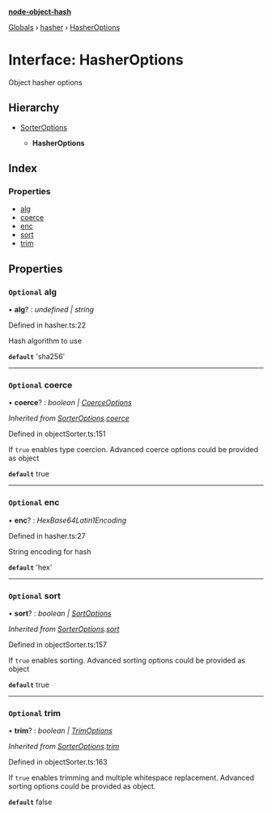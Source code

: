 **[node-object-hash](../README.md)**

[Globals](../README.md) › [hasher](../modules/hasher.md) › [HasherOptions](hasher.hasheroptions.md)

# Interface: HasherOptions

Object hasher options

## Hierarchy

* [SorterOptions](objectsorter.sorteroptions.md)

  * **HasherOptions**

## Index

### Properties

* [alg](hasher.hasheroptions.md#optional-alg)
* [coerce](hasher.hasheroptions.md#optional-coerce)
* [enc](hasher.hasheroptions.md#optional-enc)
* [sort](hasher.hasheroptions.md#optional-sort)
* [trim](hasher.hasheroptions.md#optional-trim)

## Properties

### `Optional` alg

• **alg**? : *undefined | string*

Defined in hasher.ts:22

Hash algorithm to use

**`default`** 'sha256'

___

### `Optional` coerce

• **coerce**? : *boolean | [CoerceOptions](objectsorter.coerceoptions.md)*

*Inherited from [SorterOptions](objectsorter.sorteroptions.md).[coerce](objectsorter.sorteroptions.md#optional-coerce)*

Defined in objectSorter.ts:151

If `true` enables type coercion.
Advanced coerce options could be provided as object

**`default`** true

___

### `Optional` enc

• **enc**? : *HexBase64Latin1Encoding*

Defined in hasher.ts:27

String encoding for hash

**`default`** 'hex'

___

### `Optional` sort

• **sort**? : *boolean | [SortOptions](objectsorter.sortoptions.md)*

*Inherited from [SorterOptions](objectsorter.sorteroptions.md).[sort](objectsorter.sorteroptions.md#optional-sort)*

Defined in objectSorter.ts:157

If `true` enables sorting.
Advanced sorting options could be provided as object

**`default`** true

___

### `Optional` trim

• **trim**? : *boolean | [TrimOptions](objectsorter.trimoptions.md)*

*Inherited from [SorterOptions](objectsorter.sorteroptions.md).[trim](objectsorter.sorteroptions.md#optional-trim)*

Defined in objectSorter.ts:163

If `true` enables trimming and multiple whitespace replacement.
Advanced sorting options could be provided as object.

**`default`** false